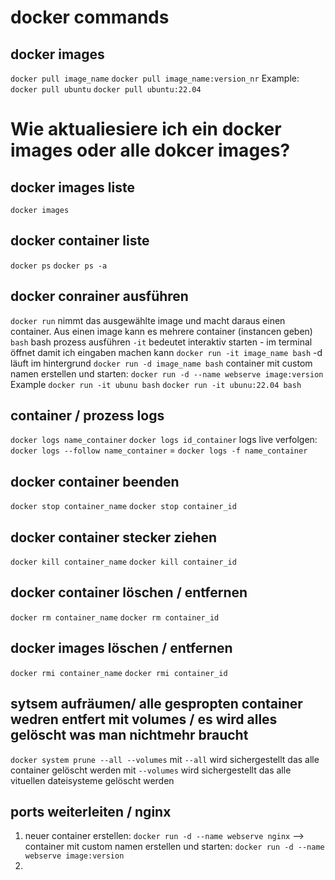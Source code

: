 # docker commands

##  docker images
`docker pull image_name`
`docker pull image_name:version_nr`
Example: 
`docker pull ubuntu`
`docker pull ubuntu:22.04`

# Wie aktualiesiere ich ein docker images oder alle dokcer images?

## docker images liste
`docker images`

## docker container liste
`docker ps`
`docker ps -a`

## docker conrainer ausführen
`docker run` nimmt das ausgewählte image und macht daraus einen container.
Aus einen image kann es mehrere container (instancen geben)
`bash` bash prozess ausführen
`-it` bedeutet interaktiv starten - im terminal öffnet damit ich eingaben machen kann
`docker run -it image_name bash`
-d läuft im hintergrund
`docker run -d image_name bash`
container mit custom namen erstellen und starten:
`docker run -d --name webserve image:version`
Example
`docker run -it ubunu bash`
`docker run -it ubunu:22.04 bash`

## container / prozess  logs
`docker logs name_container`
`docker logs id_container`
logs live verfolgen:
`docker logs --follow name_container` = `docker logs -f name_container`

## docker container beenden
`docker stop container_name`
`docker stop container_id`

## docker container stecker ziehen
`docker kill container_name`
`docker kill container_id`

## docker container löschen / entfernen 
`docker rm container_name`
`docker rm container_id`

## docker images löschen / entfernen
`docker rmi container_name`
`docker rmi container_id`

## sytsem aufräumen/ alle gespropten container wedren entfert mit volumes / es wird alles gelöscht was man nichtmehr braucht 
`docker system prune --all --volumes`
 mit `--all` wird sichergestellt das alle container gelöscht werden
 mit `--volumes` wird sichergestellt das alle vituellen dateisysteme gelöscht werden

## ports weiterleiten / nginx

1. neuer container erstellen: `docker run -d --name webserve nginx` --> container mit custom namen erstellen und starten:
   `docker run -d --name webserve image:version`
2. 


